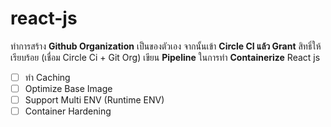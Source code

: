 # react-js
ทำการสร้าง **Github Organization** เป็นของตัวเอง จากนั้นเข้า **Circle CI แล้ว Grant** สิทธิ์ให้เรียบร้อย (เชื่อม Circle Ci + Git Org) เขียน **Pipeline** ในการทำ **Containerize** 
React js

 - [ ]  ทำ Caching
 - [ ]  Optimize Base Image
 - [ ]  Support Multi ENV (Runtime ENV)
 - [ ]  Container Hardening
